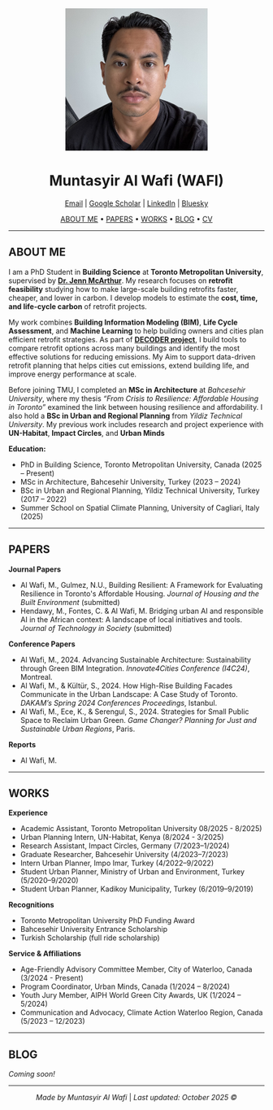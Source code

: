 <div align="center">
  <img src="IMG_8638 2.jpeg" alt="Wafi's profile picture" width="280"/>
  <h1>Muntasyir Al Wafi (WAFI)</h1>

<div align="center">
  <a href="mailto:malwafi@torontomu.ca">Email</a> |
  <a href="https://scholar.google.ca/citations?hl=en&authuser=3&user=W3LIepAAAAAJ">Google Scholar</a> |
  <a href="https://www.linkedin.com/in/muntasyiralwafi/">LinkedIn</a> |
  <a href="https://bsky.app/profile/malwafi.bsky.social">Bluesky</a>
</div>



  <p>
    <a href="#me"> ABOUT ME</a> •
    <a href="#papers">PAPERS</a> •
    <a href="#works">WORKS</a> •
    <a href="#blog">BLOG</a> •
   <a href="https://drive.google.com/file/d/1lF8YWwBeqUZ81ObHTe8e43DE_B90hMiy/view?usp=sharing" target="_blank">CV</a>
  </p>
</div>

---

## <a name="me"></a>ABOUT ME

I am a PhD Student in **Building Science** at **Toronto Metropolitan University**, supervised by [**Dr. Jenn McArthur**](https://www.torontomu.ca/architectural-science/people/faculty/jennifer-mcarthur/). My research focuses on **retrofit feasibility** studying how to make large-scale building retrofits faster, cheaper, and lower in carbon. I develop models to estimate the **cost, time, and life-cycle carbon** of retrofit projects.  

My work combines **Building Information Modeling (BIM)**, **Life Cycle Assessment**, and **Machine Learning** to help building owners and cities plan efficient retrofit strategies. As part of [**DECODER project**](https://www.concordia.ca/research/volt-age/initiatives/impact-programs/digitalization-for-energy-efficiency-through-commissioning-and-decarbonization-retrofits.html), I build tools to compare retrofit options across many buildings and identify the most effective solutions for reducing emissions. My Aim to support data-driven retrofit planning that helps cities cut emissions, extend building life, and improve energy performance at scale.

Before joining TMU, I completed an **MSc in Architecture** at *Bahcesehir University*, where my thesis *“From Crisis to Resilience: Affordable Housing in Toronto”* examined the link between housing resilience and affordability. I also hold a **BSc in Urban and Regional Planning** from *Yildiz Technical University*. My previous work includes research and project experience with **UN-Habitat**, **Impact Circles**, and **Urban Minds**

**Education:**
- PhD in Building Science, Toronto Metropolitan University, Canada (2025 – Present)
- MSc in Architecture, Bahcesehir University, Turkey (2023 – 2024)
- BSc in Urban and Regional Planning, Yildiz Technical University, Turkey (2017 – 2022)
- Summer School on Spatial Climate Planning, University of Cagliari, Italy (2025)

---

## <a name="papers"></a>PAPERS

**Journal Papers**
- Al Wafi, M., Gulmez, N.U., Building Resilient: A Framework for Evaluating Resilience in Toronto's Affordable Housing. *Journal of Housing and the Built Environment* (submitted)
- Hendawy, M., Fontes, C. & Al Wafi, M. Bridging urban AI and responsible AI in the African context: A landscape of local initiatives and tools. *Journal of Technology in Society* (submitted)

**Conference Papers**
- Al Wafi, M., 2024. Advancing Sustainable Architecture: Sustainability through Green BIM Integration. *Innovate4Cities Conference (I4C24)*, Montreal.
- Al Wafi, M., & Kültür, S., 2024. How High-Rise Building Facades Communicate in the Urban Landscape: A Case Study of Toronto. *DAKAM’s Spring 2024 Conferences Proceedings*, Istanbul.
- Al Wafi, M., Ece, K., & Serengul, S., 2024. Strategies for Small Public Space to Reclaim Urban Green. *Game Changer? Planning for Just and Sustainable Urban Regions*, Paris.

**Reports**
- Al Wafi, M.

---

## <a name="works"></a>WORKS

**Experience**
- Academic Assistant, Toronto Metropolitan University 08/2025 - 8/2025)
- Urban Planning Intern, UN-Habitat, Kenya (8/2024 - 3/2025)
- Research Assistant, Impact Circles, Germany (7/2023–1/2024)
- Graduate Researcher, Bahcesehir University (4/2023–7/2023)
- Intern Urban Planner, Impo Imar, Turkey (4/2022–9/2022)
- Student Urban Planner, Ministry of Urban and Environment, Turkey (5/2020–9/2020)
- Student Urban Planner, Kadikoy Municipality, Turkey (6/2019–9/2019)

**Recognitions**
- Toronto Metropolitan University PhD Funding Award
- Bahcesehir University Entrance Scholarship 
- Turkish Scholarship (full ride scholarship)

**Service & Affiliations**
- Age-Friendly Advisory Committee Member, City of Waterloo, Canada (3/2024 - Present)
- Program Coordinator, Urban Minds, Canada (1/2024 – 8/2024)
- Youth Jury Member, AIPH World Green City Awards, UK (1/2024 – 5/2024)
- Communication and Advocacy, Climate Action Waterloo Region, Canada (5/2023 – 12/2023)

---

## <a name="blog"></a>BLOG

*Coming soon!*

---

<p align="center">
  <i> Made by Muntasyir Al Wafi </i> |
  <i>Last updated: October 2025 © </i>
</p>
